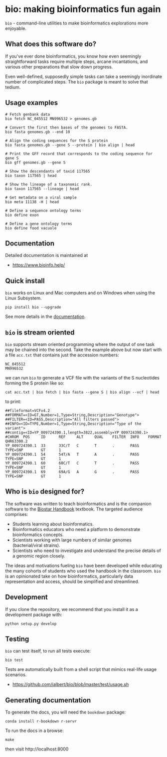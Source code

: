 # bio: making bioinformatics fun again

`bio` - command-line utilities to make bioinformatics explorations more enjoyable.

## What does this software do?

If you've ever done bioinformatics, you know how even seemingly straightforward tasks require multiple steps, arcane incantations, and various other preparations that slow down progress. 

Even well-defined, supposedly simple tasks can take a seemingly inordinate number of complicated steps. The `bio` package is meant to solve that tedium. 

## Usage examples

    # Fetch genbank data
    bio fetch NC_045512 MN996532 > genomes.gb

    # Convert the first then bases of the genomes to FASTA.
    bio fasta genomes.gb --end 10

    # Align the coding sequences for the S protein
    bio fasta genomes.gb --gene S --protein | bio align | head

    # Print the GFF record that corresponds to the coding sequence for gene S
    bio gff genomes.gb --gene S 

    # Show the descendants of taxid 117565
    bio taxon 117565 | head

    # Show the lineage of a taxonomic rank.
    bio taxon 117565 --lineage | head

    # Get metadata on a viral sample
    bio meta 11138 -H | head

    # Define a sequence ontology terms
    bio define exon

    # Define a gene ontology terms
    bio define food vacuole

## Documentation

Detailed documentation is maintained at

* https://www.bioinfo.help/

## Quick install
    
`bio` works on Linux and Mac computers and on Windows when using the Linux Subsystem. 

    pip install bio --upgrade
            
See more details in the [documentation][docs].

## `bio` is stream oriented

`bio` supports stream oriented programming where the output of one task may be chained into the second. Take the example above
but now start with a file `acc.txt` that contains just the accession numbers:

    NC_045512
    MN996532

we can run `bio` to generate a VCF file with the variants of the S nucleotides forming the S protein like so:

    cat acc.txt | bio fetch | bio fasta --gene S | bio align --vcf | head

to print:

    ##fileformat=VCFv4.2
    ##FORMAT=<ID=GT,Number=1,Type=String,Description="Genotype">
    ##FILTER=<ID=PASS,Description="All filters passed">
    ##INFO=<ID=TYPE,Number=1,Type=String,Description="Type of the variant">
    ##contig=<ID=YP_009724390.1,length=3822,assembly=YP_009724390.1>
    #CHROM  POS     ID      REF     ALT     QUAL    FILTER  INFO    FORMAT  QHR63300.2
    YP_009724390.1  33      33C/T   C       T       .       PASS    TYPE=SNP        GT      1
    YP_009724390.1  54      54T/A   T       A       .       PASS    TYPE=SNP        GT      1
    YP_009724390.1  60      60C/T   C       T       .       PASS    TYPE=SNP        GT      1
    YP_009724390.1  69      69A/G   A       G       .       PASS    TYPE=SNP        GT      1


## Who is `bio` designed for?

The software was written to teach bioinformatics and is the companion software to the [Biostar Handbook][handbook] textbook. The targeted audience comprises:

- Students learning about bioinformatics.
- Bioinformatics educators who need a platform to demonstrate bioinformatics concepts. 
- Scientists working with large numbers of similar genomes (bacterial/viral strains).
- Scientists who need to investigate and understand the precise details of a genomic region closely.

The ideas and motivations fueling `bio` have been developed while educating the many cohorts of students who used the handbook in the classroom. `bio` is an opinionated take on how bioinformatics, particularly data representation and access, should be simplified and streamlined.

[handbook]: https://www.biostarhandbook.com/
[docs]: https://www.bioinfo.help/

## Development

If you clone the repository, we recommend that you install it as a development package with:

    python setup.py develop
    
## Testing

`bio` can test itself, to run all tests execute:

    bio test

Tests are automatically built from a shell script that mimics real-life usage scenarios.

* https://github.com/ialbert/bio/blob/master/test/usage.sh

## Generating documentation

To generate the docs, you will need the `bookdown` package:

    conda install r-bookdown r-servr
    
To run the docs in a browse:
    
    make 
    
then visit http://localhost:8000

